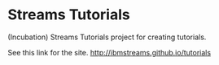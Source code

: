 # Streams Tutorials
(Incubation)  Streams Tutorials project for creating tutorials.

See this link for the site.
http://ibmstreams.github.io/tutorials
